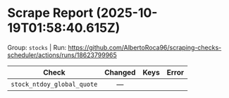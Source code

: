 # Scrape Report (2025-10-19T01:58:40.615Z)

Group: `stocks`  |  Run: https://github.com/AlbertoRoca96/scraping-checks-scheduler/actions/runs/18623799965

| Check | Changed | Keys | Error |
|---|:---:|:--|:--|
| `stock_ntdoy_global_quote` | — |  |  |
